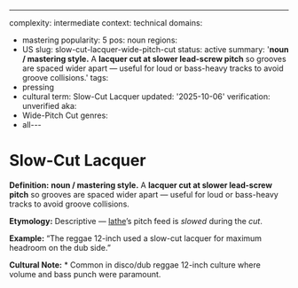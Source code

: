 ---
complexity: intermediate
context: technical
domains:
- mastering
popularity: 5
pos: noun
regions:
- US
slug: slow-cut-lacquer-wide-pitch-cut
status: active
summary: '**noun / mastering style.** A **lacquer cut at slower lead-screw pitch**
  so grooves are spaced wider apart — useful for loud or bass-heavy tracks to avoid
  groove collisions.'
tags:
- pressing
- cultural
term: Slow-Cut Lacquer
updated: '2025-10-06'
verification: unverified
aka:
- Wide-Pitch Cut
genres:
- all---

# Slow-Cut Lacquer

**Definition:** **noun / mastering style.** A **lacquer cut at slower lead-screw pitch** so grooves are spaced wider apart — useful for loud or bass-heavy tracks to avoid groove collisions.

**Etymology:** Descriptive — [lathe](../l/lathe-cut-record.md)’s pitch feed is *slowed* during the *cut*.

**Example:** “The reggae 12-inch used a slow-cut lacquer for maximum headroom on the dub side.”

**Cultural Note:** * Common in disco/dub reggae 12-inch culture where volume and bass punch were paramount.

